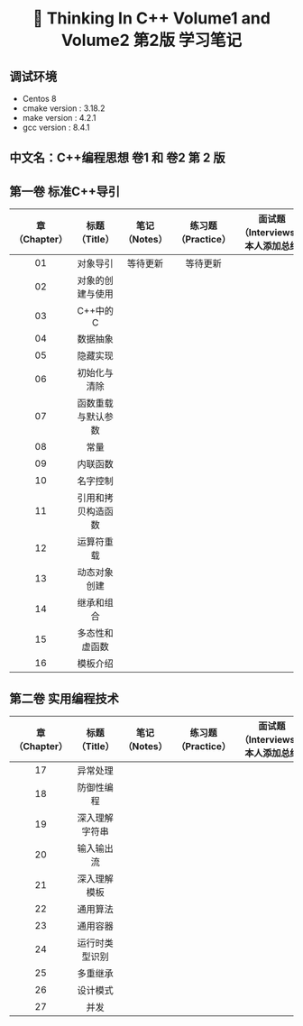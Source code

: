 <h1 align="center">📔 Thinking In C++ Volume1 and Volume2  第2版 学习笔记</h1>

## 调试环境
- Centos 8
- cmake version : 3.18.2
- make version : 4.2.1
- gcc version : 8.4.1

## 中文名：C++编程思想 卷1 和 卷2  第 2 版
## 第一卷 标准C++导引
|章（Chapter）|标题（Title）|笔记（Notes）|练习题（Practice）|面试题（Interviews）本人添加总结|
|:--:|:--:|:--:|:--:|:--:|
|01|对象导引|等待更新|等待更新|
|02|对象的创建与使用|
|03|C++中的C|
|04|数据抽象|
|05|隐藏实现|
|06|初始化与清除|
|07|函数重载与默认参数|
|08|常量|
|09|内联函数|
|10|名字控制|
|11|引用和拷贝构造函数|
|12|运算符重载|
|13|动态对象创建|
|14|继承和组合|
|15|多态性和虚函数|
|16|模板介绍|


## 第二卷 实用编程技术
|章（Chapter）|标题（Title）|笔记（Notes）|练习题（Practice）|面试题（Interviews）本人添加总结|
|:--:|:--:|:--:|:--:|:--:|
|17|异常处理|
|18|防御性编程|
|19|深入理解字符串|
|20|输入输出流|
|21|深入理解模板|
|22|通用算法|
|23|通用容器|
|24|运行时类型识别|
|25|多重继承|
|26|设计模式|
|27|并发|

